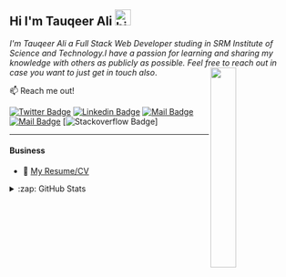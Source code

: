 ## Hi I'm Tauqeer Ali <img src="https://user-images.githubusercontent.com/1303154/88677602-1635ba80-d120-11ea-84d8-d263ba5fc3c0.gif" width="28px" alt="hi">

*I'm Tauqeer Ali a Full Stack Web Developer studing in SRM Institute of Science and Technology.I have a passion for learning and sharing my knowledge with others as publicly as possible. Feel free to reach out in case you want to just get in touch also*.
<img align="right" src="/about.gif"  height="auto" width="30%">

:mailbox: Reach me out!

[![Twitter Badge](https://img.shields.io/badge/-@Twitter-1ca0f1?style=flat&labelColor=1ca0f1&logo=twitter&logoColor=white&link=https://twitter.com/tauqeerali01)](https://twitter.com/tauqeerali01)  [![Linkedin Badge](https://img.shields.io/badge/-Linkedin-0e76a8?style=flat&labelColor=0e76a8&logo=linkedin&logoColor=white)](https://www.linkedin.com/in/tauqeer-ali-288a27190/) [![Mail Badge](https://img.shields.io/badge/-Instagram-e84393?style=flat&labelColor=e84393&logo=instagram&logoColor=white)](https://www.instagram.com/___tauqeer_ali___/) [![Mail Badge](https://img.shields.io/badge/-Gmail-c0392b?style=flat&labelColor=c0392b&logo=gmail&logoColor=white)](mailto:tauqeer.ali.9934@gmail.com) [![Stackoverflow Badge](https://img.shields.io/badge/Stack_Overflow-FE7A16?style=for-the-badge&logo=stack-overflow&logoColor=white)]

---

#### Business
- :paperclip: [My Resume/CV](https://github.com/tauqeerali1/myresume/blob/main/Resume.pdf)

 <details>
  <summary>:zap: GitHub Stats</summary>

  <img src="https://github-readme-stats.vercel.app/api?username=tauqeerali1&show_icons=true&theme=chartreuse-dark" alt="GitHub Stats" align="center" width="48%" />
  <img src="https://github-readme-stats.vercel.app/api/top-langs/?username=tauqeerali1&layout=compact&theme=chartreuse-dark&langs_count=6" alt="GitHub Top-Langs" align="center" width="40%" />

  <br/>
</details>

</details>
</details>




